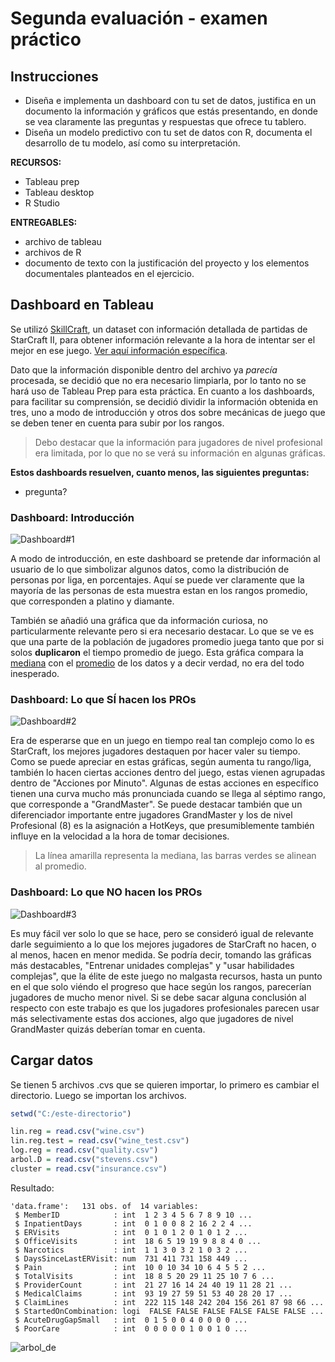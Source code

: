 # Segunda evaluación - examen práctico
## Instrucciones
* Diseña e implementa un dashboard con tu set de datos, justifica en un documento la información y gráficos que estás presentando, en donde se vea claramente las preguntas y respuestas que ofrece tu tablero.
* Diseña un modelo predictivo con tu set de datos con R, documenta el desarrollo de tu modelo, así como su interpretación.

**RECURSOS:**
* Tableau prep
* Tableau desktop
* R Studio

**ENTREGABLES:**
* archivo de tableau
* archivos de R
* documento de texto con la justificación del proyecto y los elementos documentales planteados en el ejercicio.

## Dashboard en Tableau
Se utilizó [SkillCraft](https://github.com/pbldmngz/school/blob/master/7mo/SIN/examen_segunda_evaluacion/res/SkillCraft1_Dataset.csv), un dataset con información detallada de partidas de StarCraft II, para obtener información relevante a la hora de intentar ser el mejor en ese juego. [Ver aquí información específica](https://github.com/pbldmngz/school/blob/master/7mo/SIN/examen_segunda_evaluacion/res/SkillCraft1%20Master%20Table%20Dataset%20Data%20Set.pdf).

Dato que la información disponible dentro del archivo ya *parecía* procesada, se decidió que no era necesario limpiarla, por lo tanto no se hará uso de Tableau Prep para esta práctica. En cuanto a los dashboards, para facilitar su comprensión, se decidió dividir la información obtenida en tres, uno a modo de introducción y otros dos sobre mecánicas de juego que se deben tener en cuenta para subir por los rangos. 

> Debo destacar que la información para jugadores de nivel profesional era limitada, por lo que no se verá su información en algunas gráficas.

**Estos dashboards resuelven, cuanto menos, las siguientes preguntas:**
* pregunta?

### Dashboard: Introducción
![Dashboard#1](https://github.com/pbldmngz/school/blob/master/7mo/SIN/examen_segunda_evaluacion/dashboard_img/Datos.png)

A modo de introducción, en este dashboard se pretende dar información al usuario de lo que simbolizar algunos datos, como la distribución de personas por liga, en porcentajes. Aquí se puede ver claramente que la mayoría de las personas de esta muestra estan en los rangos promedio, que corresponden a platino y diamante. 

También se añadió una gráfica que da información curiosa, no particularmente relevante pero si era necesario destacar. Lo que se ve es que una parte de la población de jugadores promedio juega tanto que por si solos **duplicaron** el tiempo promedio de juego. Esta gráfica compara la [mediana](https://es.wikipedia.org/wiki/Mediana_(estadística)) con el [promedio](https://es.wikipedia.org/wiki/Media_aritmética) de los datos y a decir verdad, no era del todo inesperado.

### Dashboard: Lo que SÍ hacen los PROs
![Dashboard#2](https://github.com/pbldmngz/school/blob/master/7mo/SIN/examen_segunda_evaluacion/dashboard_img/Lo%20que%20los%20pros%20SI%20hacen.png)

Era de esperarse que en un juego en tiempo real tan complejo como lo es StarCraft, los mejores jugadores destaquen por hacer valer su tiempo. Como se puede apreciar en estas gráficas, según aumenta tu rango/liga, también lo hacen ciertas acciones dentro del juego, estas vienen agrupadas dentro de "Acciones por Minuto". Algunas de estas acciones en específico tienen una curva mucho más pronunciada cuando se llega al séptimo rango, que corresponde a "GrandMaster". Se puede destacar también que un diferenciador importante entre jugadores GrandMaster y los de nivel Profesional (8) es la asignación a HotKeys, que presumiblemente también influye en la velocidad a la hora de tomar decisiones.

> La línea amarilla representa la mediana, las barras verdes se alinean al promedio.

### Dashboard: Lo que NO hacen los PROs
![Dashboard#3](https://github.com/pbldmngz/school/blob/master/7mo/SIN/examen_segunda_evaluacion/dashboard_img/Lo%20que%20los%20pros%20NO%20hacen.png)

Es muy fácil ver solo lo que se hace, pero se consideró igual de relevante darle seguimiento a lo que los mejores jugadores de StarCraft no hacen, o al menos, hacen en menor medida. Se podría decir, tomando las gráficas más destacables, "Entrenar unidades complejas" y "usar habilidades complejas", que la élite de este juego no malgasta recursos, hasta un punto en el que solo viéndo el progreso que hace según los rangos, parecerían jugadores de mucho menor nivel. Si se debe sacar alguna conclusión al respecto con este trabajo es que los jugadores profesionales parecen usar más selectivamente estas dos acciones, algo que jugadores de nivel GrandMaster quizás deberían tomar en cuenta.

## Cargar datos
Se tienen 5 archivos .cvs que se quieren importar, lo primero es cambiar el directorio. Luego se importan los archivos.
```r 
setwd("C:/este-directorio") 

lin.reg = read.csv("wine.csv")
lin.reg.test = read.csv("wine_test.csv")
log.reg = read.csv("quality.csv")
arbol.D = read.csv("stevens.csv")
cluster = read.csv("insurance.csv")
```

Resultado:
```
'data.frame':	131 obs. of  14 variables:
 $ MemberID            : int  1 2 3 4 5 6 7 8 9 10 ...
 $ InpatientDays       : int  0 1 0 0 8 2 16 2 2 4 ...
 $ ERVisits            : int  0 1 0 1 2 0 1 0 1 2 ...
 $ OfficeVisits        : int  18 6 5 19 19 9 8 8 4 0 ...
 $ Narcotics           : int  1 1 3 0 3 2 1 0 3 2 ...
 $ DaysSinceLastERVisit: num  731 411 731 158 449 ...
 $ Pain                : int  10 0 10 34 10 6 4 5 5 2 ...
 $ TotalVisits         : int  18 8 5 20 29 11 25 10 7 6 ...
 $ ProviderCount       : int  21 27 16 14 24 40 19 11 28 21 ...
 $ MedicalClaims       : int  93 19 27 59 51 53 40 28 20 17 ...
 $ ClaimLines          : int  222 115 148 242 204 156 261 87 98 66 ...
 $ StartedOnCombination: logi  FALSE FALSE FALSE FALSE FALSE FALSE ...
 $ AcuteDrugGapSmall   : int  0 1 5 0 0 4 0 0 0 0 ...
 $ PoorCare            : int  0 0 0 0 0 1 0 0 1 0 ...
```

![arbol_de](https://github.com/pbldmngz/school/blob/master/7mo/SIN/practica_modelos_logisticos/arbol.png "Arbol")
